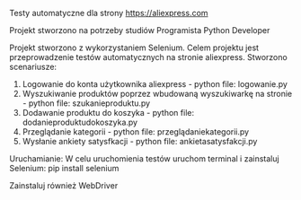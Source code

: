 Testy automatyczne dla strony https://aliexpress.com

Projekt stworzono na potrzeby studiów Programista Python Developer 

Projekt stworzono z wykorzystaniem Selenium. Celem projektu jest przeprowadzenie testów automatycznych na stronie aliexpress.
Stworzono scenariusze:
1. Logowanie do konta użytkownika aliexpress - python file: logowanie.py
2. Wyszukiwanie produktów poprzez wbudowaną wyszukiwarkę na stronie - python file: szukanieproduktu.py
3. Dodawanie produktu do koszyka - python file: dodanieproduktudokoszyka.py
4. Przeglądanie kategorii - python file: przeglądaniekategorii.py
5. Wysłanie ankiety satysfkacji - python file: ankietasatysfakcji.py


 Uruchamianie:
   W celu uruchomienia testów uruchom terminal i zainstaluj Selenium:
   pip install selenium
   
Zainstaluj również WebDriver 
